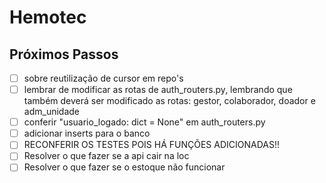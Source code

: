 # Hemotec

## Próximos Passos

- [ ] sobre reutilização de cursor em repo's
- [ ] lembrar de modificar as rotas de auth_routers.py, lembrando que também deverá ser modificado as rotas: gestor, colaborador, doador e adm_unidade
- [ ] conferir "usuario_logado: dict = None" em  auth_routers.py
- [ ] adicionar inserts para o banco
- [ ] RECONFERIR OS TESTES POIS HÁ FUNÇÕES ADICIONADAS!!
- [ ] Resolver o que fazer se a api cair na loc
- [ ] Resolver o que fazer se o estoque não funcionar